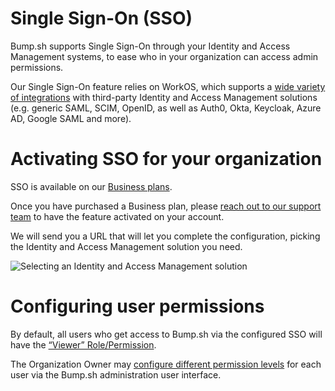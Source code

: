 # Single Sign-On (SSO)
Bump.sh supports Single Sign-On through your Identity and Access Management systems, to ease who in your organization can access admin permissions.

Our Single Sign-On feature relies on WorkOS, which supports a [wide variety of integrations](https://workos.com/docs/integrations) with third-party Identity and Access Management solutions (e.g. generic SAML, SCIM, OpenID, as well as Auth0, Okta, Keycloak, Azure AD, Google SAML and more).

# Activating SSO for your organization

SSO is available on our [Business plans](https://bump.sh/pricing?utm_source=bump&utm_medium=help_center).

Once you have purchased a Business plan, please [reach out to our support team](mailto:hello@bump.sh) to have the feature activated on your account.

We will send you a URL that will let you complete the configuration, picking the Identity and Access Management solution you need.

![Selecting an Identity and Access Management solution](/files/1SucEsWaJNivFoU9pusQ.png)

# Configuring user permissions

By default, all users who get access to Bump.sh via the configured SSO will have the [“Viewer” Role/Permission](undefined).

The Organization Owner may [configure different permission levels](undefined) for each user via the Bump.sh administration user interface.

